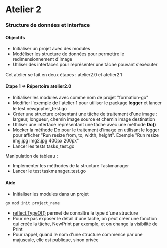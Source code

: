 # Atelier 2
### Structure de données et interface

#### Objectifs

* Initialiser un projet avec des modules
* Modéliser les structure de données pour permettre le redimensionnement d'image
* Utiliser des interfaces pour représenter une tâche pouvant s'exécuter

Cet atelier se fait en deux étapes : atelier2.0 et atelier2.1

#### Etape 1 => Répertoire atelier2.0

* Initialiser les modules avec comme nom de projet "formation-go"
* Modifier l'exemple de l'atelier 1 pour utiliser le package **logger** et lancer le test newgopher_test.go
* Créer une structure présentant une tâche de traitement d'une image : largeur, longueur, chemin image source et chemin image destination
* Utiliser une interface représentant une tâche avec une méthode **Do()**
* Mocker la méthode Do pour le traitement d'image en utilisant le logger pour afficher "Run resize from, to, width, height". Exemple "Run resize img.jpg img2.jpg 400px 200px"
* Lancer les tests tasks_test.go

Manipulation de tableau :
* Implémenter les méthodes de la structure Taskmanager
* Lancer le test taskmanager_test.go

#### Aide
* Initialiser les modules dans un projet
```bash
go mod init project_name 
```
* [reflect.TypeOf()](https://pkg.go.dev/reflect#TypeOf) permet de connaître le type d'une structure
* Pour ne pas exposer le détail d'une tache, on peut créer une fonction qui créée la tâche, NewPrint par exemple, et on change la visibilité de Print
* Pour rappel, quand le nom d'une structure commence par une majuscule, elle est publique, sinon privée